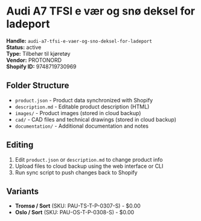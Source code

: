 # Audi A7 TFSI e vær og snø deksel for ladeport

**Handle:** `audi-a7-tfsi-e-vaer-og-sno-deksel-for-ladeport`  
**Status:** active  
**Type:** Tilbehør til kjøretøy  
**Vendor:** PROTONORD  
**Shopify ID:** 9748719730969  

## Folder Structure

- `product.json` - Product data synchronized with Shopify
- `description.md` - Editable product description (HTML)
- `images/` - Product images (stored in cloud backup)
- `cad/` - CAD files and technical drawings (stored in cloud backup)
- `documentation/` - Additional documentation and notes

## Editing

1. Edit `product.json` or `description.md` to change product info
2. Upload files to cloud backup using the web interface or CLI
3. Run sync script to push changes back to Shopify

## Variants

- **Tromsø / Sort** (SKU: PAU-TS-T-P-0307-S) - $0.00
- **Oslo / Sort** (SKU: PAU-OS-T-P-0308-S) - $0.00

